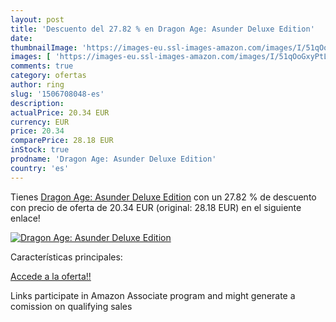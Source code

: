 ```yaml
---
layout: post
title: 'Descuento del 27.82 % en Dragon Age: Asunder Deluxe Edition'
date: 
thumbnailImage: 'https://images-eu.ssl-images-amazon.com/images/I/51qOoGxyPtL._SL200_.jpg'
images: [ 'https://images-eu.ssl-images-amazon.com/images/I/51qOoGxyPtL._SL200_.jpg' ]
comments: true
category: ofertas
author: ring
slug: '1506708048-es'
description:
actualPrice: 20.34 EUR
currency: EUR
price: 20.34
comparePrice: 28.18 EUR
inStock: true
prodname: 'Dragon Age: Asunder Deluxe Edition'
country: 'es'
---
```


Tienes [Dragon Age: Asunder Deluxe Edition](https://www.amazon.es/dp/1506708048/?tag=tolees-21) con un 27.82 % de descuento con precio de oferta de 20.34 EUR (original: 28.18 EUR) en el siguiente enlace!

[![Dragon Age: Asunder Deluxe Edition](https://images-eu.ssl-images-amazon.com/images/I/51qOoGxyPtL._SL200_.jpg)](https://www.amazon.es/dp/1506708048/?tag=tolees-21)

Características principales:


[Accede a la oferta!!](https://www.amazon.es/dp/1506708048/?tag=tolees-21)

Links participate in Amazon Associate program and might generate a comission on qualifying sales


